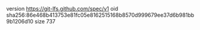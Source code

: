 version https://git-lfs.github.com/spec/v1
oid sha256:86e468b413753e81fc05e8162515168b8570d999679ee37d6b981bb9b1206d10
size 737
